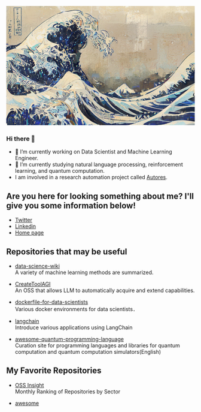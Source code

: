 ![logo](image/wave_pastel.png)  

### Hi there 👋

- 🔭 I’m currently working on Data Scientist and Machine Learning Engineer.
- 🌱 I’m currently studying natural language processing, reinforcement learning, and quantum computation. 
- I am involved in a research automation project called [Autores](https://sites.google.com/view/automated-research/home?authuser=0).

## Are you here for looking something about me? I'll give you some information below!

- [Twitter](https://twitter.com/fuyu_quant)
- [Linkedin](https://www.linkedin.com/in/fuyu-quant/)
- [Home page](https://fuyu-quant.notion.site/fuyu-quant/Home-704fefe49d9e425eb512bfba25a1e4c4)

## Repositories that may be useful
- [data-science-wiki](https://github.com/fuyu-quant/data-science-wiki)  
  A variety of machine learning methods are summarized.

- [CreateToolAGI](https://github.com/fuyu-quant/CreateTool-AGI)  
  An OSS that allows LLM to automatically acquire and extend capabilities.
  
- [dockerfile-for-data-scientists](https://github.com/fuyu-quant/dockerfile-for-data-scientists)  
  Various docker environments for data scientists．

- [langchain](https://github.com/fuyu-quant/langchain)  
  Introduce various applications using LangChain
  
- [awesome-quantum-programming-language](https://github.com/fuyu-quant/awesome-quantum-programming-languages)  
  Curation site for programming languages and libraries for quantum computation and quantum computation simulators(English)


## My Favorite Repositories
- [OSS Insight](https://ossinsight.io/collections/)  
  Monthly Ranking of Repositories by Sector

- [awesome](https://github.com/sindresorhus/awesome)  
  



<!--
**fuyu-quant/fuyu-quant** is a ✨ _special_ ✨ repository because its `README.md` (this file) appears on your GitHub profile.

Here are some ideas to get you started:

- 🔭 I’m currently working on ...
- 🌱 I’m currently learning ...
- 👯 I’m looking to collaborate on ...
- 🤔 I’m looking for help with ...
- 💬 Ask me about ...
- 📫 How to reach me: ...
- 😄 Pronouns: ...
- ⚡ Fun fact: ...
-->


